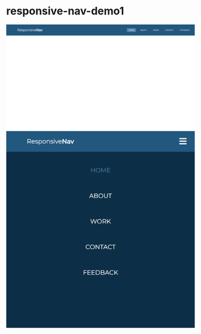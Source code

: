 # responsive-nav-demo1
<img src="https://github.com/JingyiNiu/responsive-nav-demo1/blob/master/screenshot-web.png">   
<img src="https://github.com/JingyiNiu/responsive-nav-demo1/blob/master/screenshot-mobile.png">
